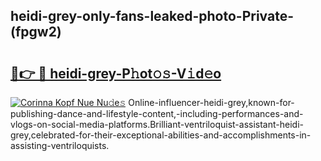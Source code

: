 ## heidi-grey-only-fans​-leaked-photo​-Private-(fpgw2)


# <h2><a href="https://mediaupload.pro?title=heidi-grey&ref=git">🔗👉 🔴 heidi-grey-P𝚑ot𝚘𝚜-V𝚒d𝚎o</a></h2>

[![Corinna Kopf Nue Nu𝚍e𝚜](https://i.imgur.com/0qMVB7G.gif)](https://mediaupload.pro?title=heidi-grey&ref=git)
Online-influencer-heidi-grey,known-for-publishing-dance-and-lifestyle-content,-including-performances-and-vlogs-on-social-media-platforms.Brilliant-ventriloquist-assistant-heidi-grey,celebrated-for-their-exceptional-abilities-and-accomplishments-in-assisting-ventriloquists.  
